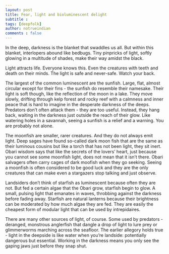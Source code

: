 ```yaml
---
layout: post
title: Fear, light and bioluminescent delight
subtitle : 
tags: [deepfolk]
author: notrueindian
comments : false
---
```


In the deep, darkness is the blanket that swaddles us all. But within this blanket, interlopers abound like bedbugs. Tiny pinpricks of light, softly glowing in a multitude of shades, make their way amidst the black. 

Light attracts life. Everyone knows this. Even the creatures with teeth and death on their minds. The light is safe and never-safe. Watch your back. 

The largest of the common luminescent are the sunfish. Large, flat, almost circular except for their fins - the sunfish do resemble their namesake. Their light is soft though, like the reflection of the moon in a lake. They move slowly, drifting through kelp forest and rocky reef with a calmness and inner peace that is hard to imagine in the desperate darkness of the deeps. Predators don’t often attack them - they are too useful. Instead, they hang back, waiting in the darkness just outside the reach of their glow. Like watering holes in a savannah, seeing a sunfish is a relief and a warning. You are probably not alone.

The moonfish are smaller, rarer creatures. And they do not always emit light. Deep sages have found so-called dark moon fish that are the same as their luminous cousins but like a torch that has not been light, they sit inert. Obari wisdom says that like the secrets of the lovers’ heart, just because you cannot see some moonfish light, does not mean that it isn’t there. Obari salvagers often carry cages of dark moofish when they go seeking. Seeing a moonfish is often considered to be good luck and they are the only creatures that can make even a stargazers stop talking and just observe. 

Landsiders don’t think of starfish as luminescent because often they are not. But fed a certain algae that the Obari grow, starfish begin to glow. A small, pulsing light that emanates in waves, throbbing against the darkness before fading away. Starfish are natural lanterns because their brightness can be moderated by how much algae they are fed. They are easily the cheapest form of modular light that can be used by intrepidaires. 

There are many other sources of light, of course. Some used by predators - deranged, monstrous anglerfish that dangle a drop of light to lure prey or glimmerworms marching across the seafloor. The earlier allegory holds true - light in the deepside is like water when you’re landside: potentially dangerous but essential. Working in the darkness means you only see the gaping jaws just before they snap shut. 
